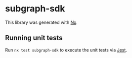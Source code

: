 # subgraph-sdk

This library was generated with [Nx](https://nx.dev).





## Running unit tests

Run `nx test subgraph-sdk` to execute the unit tests via [Jest](https://jestjs.io).


